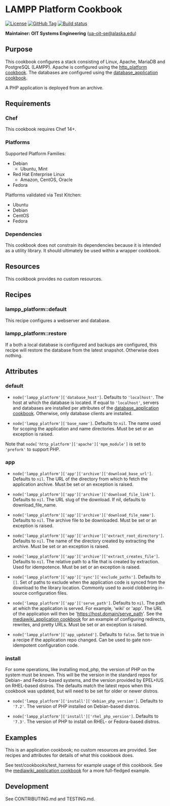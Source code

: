 # LAMPP Platform Cookbook

[![License](https://img.shields.io/github/license/ualaska-it/lamp_platform.svg)](https://github.com/ualaska-it/lampp_platform)
[![GitHub Tag](https://img.shields.io/github/tag/ualaska-it/lamp_platform.svg)](https://github.com/ualaska-it/lampp_platform)
[![Build status](https://ci.appveyor.com/api/projects/status/03muohyy9hlfuu5w/branch/master?svg=true)](https://ci.appveyor.com/project/UAlaska/lampp-platform/branch/master)

__Maintainer: OIT Systems Engineering__ (<ua-oit-se@alaska.edu>)

## Purpose

This cookbook configures a stack consisting of Linux, Apache, MariaDB and PostgreSQL (LAMPP).
Apache is configured using the [http_platform cookbook](https://github.com/ualaska-it/http_platform).
The databases are configured using the [database_application cookbook](https://github.com/ualaska-it/database_application).

A PHP application is deployed from an archive.

## Requirements

### Chef

This cookbook requires Chef 14+.

### Platforms

Supported Platform Families:

* Debian
  * Ubuntu, Mint
* Red Hat Enterprise Linux
  * Amazon, CentOS, Oracle
* Fedora

Platforms validated via Test Kitchen:

* Ubuntu
* Debian
* CentOS
* Fedora

### Dependencies

This cookbook does not constrain its dependencies because it is intended as a utility library.
It should ultimately be used within a wrapper cookbook.

## Resources

This cookbook provides no custom resources.

## Recipes

### lampp_platform::default

This recipe configures a webserver and database.

### lampp_platform::restore

If a both a local database is configured and backups are configured,
this recipe will restore the database from the latest snapshot.
Otherwise does nothing.

## Attributes

### default

* `node['lampp_platform']['database_host']`.
Defaults to `'localhost'`.
The host at which the database is located.
If equal to `'localhost'`, servers and databases are installed per attributes of the [database_application cookbook](https://github.com/ualaska-it/database_application).
Otherwise, only database clients are installed.

* `node['lampp_platform']['base_name']`.
Defaults to `nil`.
The name used for scoping the application and name directories.
Must be set or an exception is raised.

Note that `node['http_platform']['apache']['mpm_module']` is set to `'prefork'` to support PHP.

### app

* `node['lampp_platform']['app']['archive']['download_base_url']`.
Defaults to `nil`.
The URL of the directory from which to fetch the application archive.
Must be set or an exception is raised.

* `node['lampp_platform']['app']['archive']['download_file_link']`.
Defaults to `nil`.
The URL slug of the download.
If nil, defaults to download_file_name.

* `node['lampp_platform']['app']['archive']['download_file_name']`.
Defaults to `nil`.
The archive file to be downloaded.
Must be set or an exception is raised.

* `node['lampp_platform']['app']['archive']['extract_root_directory']`.
Defaults to `nil`.
The name of the directory created by extracting the archive. 
Must be set or an exception is raised.

* `node['lampp_platform']['app']['archive']['extract_creates_file']`.
Defaults to `nil`.
The relative path to a file that is created by extraction.
Used for idempotence.
Must be set or an exception is raised.

* `node['lampp_platform']['app']['sync']['exclude_paths']`.
Defaults to `[]`.
Set of paths to exclude when the application code is synced from the download to the library location.
Commonly used to avoid clobbering in-source configuration files.

* `node['lampp_platform']['app']['serve_path']`.
Defaults to `nil`.
The path at which the application is served.
For example, 'wiki' or 'app'.
The URL of the application will then be 'https://host.domain/serve_path'.
See the [mediawiki_application cookbook](https://github.com/calsev/mediawiki_application) for an example of configuring redirects, rewrites, and pretty URLs.
Must be set or an exception is raised.

* `node['lampp_platform']['app_updated']`.
Defaults to `false`.
Set to true in a recipe if the application repo changed.
Can be used to gate non-idempotent configuration code.

### install

For some operations, like installing mod_php, the version of PHP on the system must be known.
This will be the version in the standard repos for Debian- and Fedora-based systems, and the version provided by EPEL+IUS on RHEL-based distros.
The defaults match the latest repos when this cookbook was updated, but will need to be set for older or newer distros.

* `node['lampp_platform']['install']['debian_php_version']`.
Defaults to `'7.2'`.
The version of PHP installed on Debian-based distros.

* `node['lampp_platform']['install']['rhel_php_version']`.
Defaults to `'7.3'`.
The version of PHP to install on RHEL- or Fedora-based distros.

## Examples

This is an application cookbook; no custom resources are provided.
See recipes and attributes for details of what this cookbook does.

See test/cookbooks/test_harness for example usage of this cookbook.
See the [mediawiki_application cookbook](https://github.com/calsev/mediawiki_application) for a more full-fledged example.

## Development

See CONTRIBUTING.md and TESTING.md.
